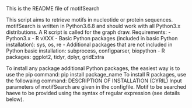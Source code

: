 This is the README file of motifSearch

This script aims to retrieve motifs in nucleotide or protein sequences.
motifSearch is written in Python3.6.8 and should work with all Python3.x distributions. A R script is called for the graph draw.
Requirements:
    - Python3.x
    - R vXXX
    - Basic Python packages (included in basic Python installation): sys, os, re
    - Additional packages that are not included in Python basic installation: subprocess, configparser, biopython
    - R packages: ggplot2, tidyr, dplyr, gridExtra

To install any package additional Python packages, the easiest way is to use the pip command: pip install package_name
To install R packages, use the followaing command: DESCRIPTION OF INSTALLATION (CYRIL)
Input parameters of motifSearch are given in the configfile.
Motif to be searched haeve to be provided using the syntax of regular expression (see details below).


